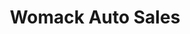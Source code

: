 ---
title: "Womack Auto Sales"
url: /brandon/womack-auto-sales-west-government-street/
shop: Autohaus
---